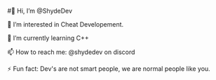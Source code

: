 #👋 Hi, I’m @ShydeDev

👀 I’m interested in Cheat Developement.

🌱 I’m currently learning C++

📫 How to reach me: @shydedev on discord

⚡ Fun fact: Dev's are not smart people, we are normal people like you.

